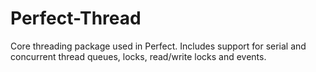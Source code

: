 # Perfect-Thread
Core threading package used in Perfect. Includes support for serial and concurrent thread queues, locks, read/write locks and events.

